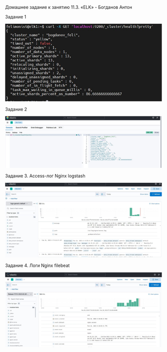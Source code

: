 Домашнее задание к занятию 11.3. «ELK» - Богданов Антон

Задание 1

![slave](https://github.com/felimonist/11.3/blob/main/img/1.JPG)

Задание 2


![slave](https://github.com/felimonist/11.3/blob/main/img/2.JPG)

Задание 3.
Access-лог Nginx logstash

![slave](https://github.com/felimonist/11.3/blob/main/img/3.JPG)


Задание 4.
Логи Nginx filebeat

![slave](https://github.com/felimonist/11.3/blob/main/img/4.JPG)


